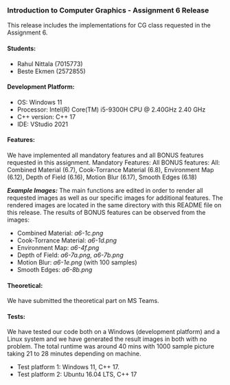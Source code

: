 ### Introduction to Computer Graphics - Assignment 6 Release

This release includes the implementations for CG class requested in the Assignment 6.

#### Students:

* Rahul Nittala (7015773)
* Beste Ekmen   (2572855)

#### Development Platform:

* OS: Windows 11
* Processor: Intel(R) Core(TM) i5-9300H CPU @ 2.40GHz 2.40 GHz
* C++ version: C++ 17
* IDE: VStudio 2021

#### Features:
We have implemented all mandatory features and all BONUS features requested in this assignment.
Mandatory Features: All
BONUS features: All: Combined Material (6.7), Cook-Torrance Material (6.8), Environment Map (6.12), Depth of Field (6.16), Motion Blur (6.17), Smooth Edges (6.18) 

***Example Images:*** The main functions are edited in order to render all requested images as well as our specific images for additional features. The rendered images are located in the same directory with this README file on this release. The results of BONUS features can be observed from the images:
- Combined Material: *a6-1c.png*
- Cook-Torrance Material: *a6-1d.png*
- Environment Map: *a6-4f.png*
- Depth of Field: *a6-7a.png, a6-7b.png*
- Motion Blur: *a6-1e.png* (with 100 samples)
- Smooth Edges: *a6-8b.png*

#### Theoretical:
We have submitted the theoretical part on MS Teams.

#### Tests:

We have tested our code both on a Windows (development platform) and a Linux system and we have generated the result images in both with no problem. The total runtime was around 40 mins with 1000 sample picture taking 21 to 28 minutes depending on machine.

* Test platform 1: Windows 11, C++ 17.
* Test platform 2: Ubuntu 16.04 LTS, C++ 17
